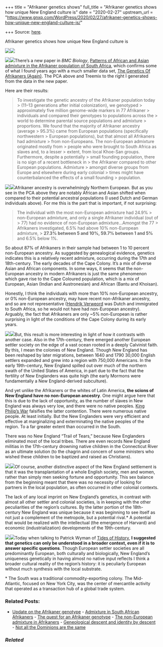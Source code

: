 +++
title = "Afrikaner genetics shows"
full_title = "Afrikaner genetics shows how unique New England culture is"
date = "2020-02-27"
upstream_url = "https://www.gnxp.com/WordPress/2020/02/27/afrikaner-genetics-shows-how-unique-new-england-culture-is/"

+++
Source: [here](https://www.gnxp.com/WordPress/2020/02/27/afrikaner-genetics-shows-how-unique-new-england-culture-is/).

Afrikaner genetics shows how unique New England culture is

[![](https://i0.wp.com/www.gnxp.com/WordPress/wp-content/uploads/2020/02/Rplot26.jpg?resize=625%2C347&ssl=1)![](https://i0.wp.com/www.gnxp.com/WordPress/wp-content/uploads/2020/02/Rplot26.jpg?resize=625%2C347&ssl=1)](https://i0.wp.com/www.gnxp.com/WordPress/wp-content/uploads/2020/02/Rplot26.jpg?ssl=1)

[![](https://i0.wp.com/www.gnxp.com/WordPress/wp-content/uploads/2020/02/treeaf.jpg?resize=300%2C297&ssl=1)![](https://i0.wp.com/www.gnxp.com/WordPress/wp-content/uploads/2020/02/treeaf.jpg?resize=300%2C297&ssl=1)](https://i0.wp.com/www.gnxp.com/WordPress/wp-content/uploads/2020/02/treeaf.jpg?ssl=1)There’s a new paper in *BMC Biology*, [Patterns of African and Asian admixture in the Afrikaner population of South Africa](https://bmcbiol.biomedcentral.com/articles/10.1186/s12915-020-0746-1), which confirms some of what I found years ago with a much smaller data set, [The Genetics Of Afrikaners (Again)](https://www.gnxp.com/WordPress/2018/09/12/the-genetics-of-afrikaners-again/). The PCA above and Treemix to the right I generated from the data in the new paper.

Here are their results:

> To investigate the genetic ancestry of the Afrikaner population today > (11–13 generations after initial colonization), we genotyped > approximately five million genome-wide markers in 77 Afrikaner > individuals and compared their genotypes to populations across the > world to determine parental source populations and admixture > proportions. We found that the majority of Afrikaner ancestry (average > 95.3%) came from European populations (specifically northwestern > European populations), but that almost all Afrikaners had admixture > from non-Europeans. The non-European admixture originated mostly from > people who were brought to South Africa as slaves and, to a lesser > extent, from local Khoe-San groups. Furthermore, despite a potentially > small founding population, there is no sign of a recent bottleneck in > the Afrikaner compared to other European populations. Admixture > amongst diverse groups from Europe and elsewhere during early colonial > times might have counterbalanced the effects of a small founding > population.

[![](https://i0.wp.com/www.gnxp.com/WordPress/wp-content/uploads/2020/02/thecovenant.jpeg?resize=175%2C287&ssl=1)![](https://i0.wp.com/www.gnxp.com/WordPress/wp-content/uploads/2020/02/thecovenant.jpeg?resize=175%2C287&ssl=1)](https://www.amazon.com/exec/obidos/ASIN/B00H6JHMMM/geneexpressio-20)Afrikaner ancestry is overwhelmingly Northern European. But as you see in the PCA above they are notably African and Asian shifted when compared to their potential ancestral populations (I used Dutch and German individuals above). For me this is the part that is important, if not surprising:

> The individual with the most non-European admixture had 24.9% > non-European admixture, and only a single Afrikaner individual (out of > 77) had no evidence of non-European admixture…Amongst the 77 > Afrikaners investigated, 6.5% had above 10% non-European admixture, > **27.3% between 5 and 10%, 59.7% between 1 and 5%** and 6.5% below 1%.

So about 87% of Afrikaners in their sample had between 1 to 10 percent non-European ancestry. As suggested by genealogical evidence, genetics indicates this is a relatively recent admixture, occurring during the 17th and 18th-century. The early decades of the Cape Colony. It’s a mix of diverse Asian and African components. In some ways, it seems that the non-European ancestry in modern Afrikaners is just the same phenomenon which gave rise to the Cape Coloured population, which is a mix of European, Asian (Indian and Austronesian) and African (Bantu and Khoisan).

Honestly, I think the individuals with more than 10% non-European ancestry, or 0% non-European ancestry, may have recent non-Afrikaner ancestry, and so are not representative ([Hendrik Verweord](https://en.wikipedia.org/wiki/Hendrik_Verwoerd) was Dutch and immigrated to South Africa, so he would not have had non-European ancestry). Arguably, the fact that Afrikaners are only \~5% non-European is rather surprising in light of the conditions of the Cape Colony during its early years.

[![](https://i0.wp.com/www.gnxp.com/WordPress/wp-content/uploads/2017/10/albionsseed.jpeg?resize=181%2C278&ssl=1)![](https://i0.wp.com/www.gnxp.com/WordPress/wp-content/uploads/2017/10/albionsseed.jpeg?resize=181%2C278&ssl=1)](https://www.amazon.com/exec/obidos/ASIN/0195069056//geneexpressio-20)But, this result is more interesting in light of how it contrasts with another case. Also in the 17th-century, there emerged another European settler society on the edge of a vast ocean rooted in a deeply Calvinist faith. By this, I mean the colonies of New England. Though New England has been reshaped by later migrations, between 1640 and 1790 30,000 English settlers expanded and grew into a region with 750,000 Americans. In the early 19th-century, New England spilled out over much of the northern swath of the United States of America, in part due to the fact that the fertility of New Englanders was quite high (the early Mormons were fundamentally a New England-derived subculture).

And yet unlike the Afrikaners or the whites of Latin America, **the scions of New England have no non-European ancestry**. One might argue here that this is due to the lack of opportunity, as the number of slaves in New England was always very low, and there were no native peoples. [King Philip’s War](https://en.wikipedia.org/wiki/King_Philip%27s_War) falsifies the latter contention. There were numerous native people. At least initially. But the New Englanders were very efficient and effective at marginalizing and exterminating the native peoples of the region. To a far greater extent than occurred in the South.

There was no New England “Trail of Tears,” because New Englanders eliminated most of the local tribes. There are even records New England militias in the 17th-century drowning native children in the Connecticut River as an ultimate solution (to the chagrin and concern of some ministers who wished these children to be baptized and raised as Christians).

[![](https://i0.wp.com/www.gnxp.com/WordPress/wp-content/uploads/2018/09/replenishingtheearth.jpeg?resize=183%2C276&ssl=1)![](https://i0.wp.com/www.gnxp.com/WordPress/wp-content/uploads/2018/09/replenishingtheearth.jpeg?resize=183%2C276&ssl=1)](https://www.amazon.com/exec/obidos/ASIN/B005PUWU30/geneexpressio-20)Of course, another distinctive aspect of the New England settlement is that it was the transplantation of a whole English society, men and women, rather than simply men seeking fortune and opportunity. This sex balance from the beginning meant that there was no necessity of looking for partners in the local population, as often occurred in other colonial contexts.

The lack of any local imprint on New England’s genetics, in contrast with almost all other settler and colonial societies, is in keeping with the other peculiarities of the region’s cultures. By the latter portion of the 18th-century New England was unique because it was beginning to see itself as not just a complement of the metropole, but a potential rival.\* A potential that would be realized with the intellectual (the emergence of Harvard) and economic (industrialization) developments of the 19th-century.

[![](https://i0.wp.com/www.gnxp.com/WordPress/wp-content/uploads/2017/12/thecousinswars.jpeg?resize=179%2C281&ssl=1)![](https://i0.wp.com/www.gnxp.com/WordPress/wp-content/uploads/2017/12/thecousinswars.jpeg?resize=179%2C281&ssl=1)](https://www.amazon.com/exec/obidos/ASIN/B001FOPTVU/geneexpressio-20)Today when talking to Patrick Wyman of [Tides of History](https://wondery.com/shows/tides-of-history/), **I suggested that genetics can only be understood in a broader context, even if it is to answer specific questions**. Though European settler societies are all predominantly European, both culturally and biologically, New England’s uniqueness genetically in having almost no native input reflects I think a broader cultural reality of the region’s history: it is peculiarly European without much synthesis with the local substrate.

\* The South was a traditional commodity-exporting colony. The Mid-Atlantic, focused on New York City, was the center of mercantile activity that operated as a transaction hub of a global trade system.

### Related Posts:

- [Update on the Afrikaner
  genotype](https://www.gnxp.com/WordPress/2012/02/15/update-on-the-afrikaner-genotype/) - [Admixture in South African
  Afrikaners](https://www.gnxp.com/WordPress/2014/08/18/admixture-in-south-african-afrikaners/) - [The quest for an Afrikaner
  genotype](https://www.gnxp.com/WordPress/2012/01/21/the-quest-for-an-afrikaner-genotype/) - [The non-European admixture in
  Afrikaners](https://www.gnxp.com/WordPress/2021/07/14/the-non-european-admixture-in-afrikaners/) - [Geneological descent and identity by
  descent](https://www.gnxp.com/WordPress/2014/08/20/geneological-descent-and-identity-by-descent/) - [Not all the Dominions are the
  same](https://www.gnxp.com/WordPress/2014/08/19/not-all-the-dominions-are-the-same/)

### *Related*

[](https://www.addtoany.com/add_to/facebook?linkurl=https%3A%2F%2Fwww.gnxp.com%2FWordPress%2F2020%2F02%2F27%2Fafrikaner-genetics-shows-how-unique-new-england-culture-is%2F&linkname=Afrikaner%20genetics%20shows%20how%20unique%20New%20England%20culture%20is "Facebook")[](https://www.addtoany.com/add_to/twitter?linkurl=https%3A%2F%2Fwww.gnxp.com%2FWordPress%2F2020%2F02%2F27%2Fafrikaner-genetics-shows-how-unique-new-england-culture-is%2F&linkname=Afrikaner%20genetics%20shows%20how%20unique%20New%20England%20culture%20is "Twitter")[](https://www.addtoany.com/add_to/email?linkurl=https%3A%2F%2Fwww.gnxp.com%2FWordPress%2F2020%2F02%2F27%2Fafrikaner-genetics-shows-how-unique-new-england-culture-is%2F&linkname=Afrikaner%20genetics%20shows%20how%20unique%20New%20England%20culture%20is "Email")[](https://www.addtoany.com/share)
